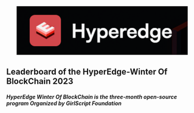<div align="center">
  <img src="https://github.com/gurjeetsinghvirdee/hyperedge-leaderboard/blob/assets/HyperEdge.png" width="450px" alt="logo" />
</div>  
<h2>Leaderboard of the HyperEdge-Winter Of BlockChain 2023</h2>
<h5>HyperEdge Winter Of BlockChain is the three-month open-source program Organized by GirlScript Foundation</h5>
